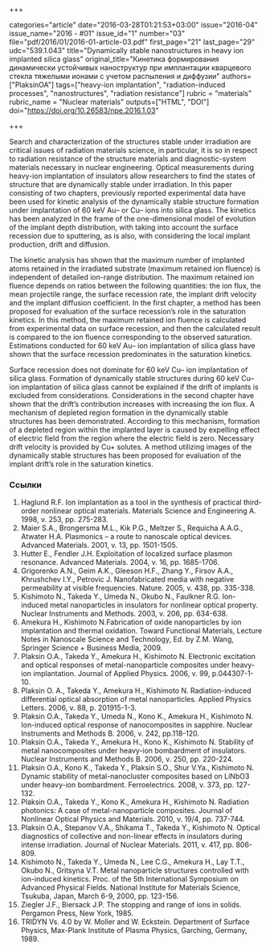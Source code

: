 +++

categories="article"
date="2016-03-28T01:21:53+03:00"
issue="2016-04"
issue_name="2016 - #01"
issue_id="1"
number="03"
file="pdf/2016/01/2016-01-article-03.pdf"
first_page="21"
last_page="29"
udc="539.1.043"
title="Dynamically stable nanostructures in heavy ion implanted silica glass"
original_title="Кинетика формирования динамически устойчивых наноструктур при имплантации кварцевого стекла тяжелыми ионами с учетом распыления и диффузии"
authors=["PlaksinOA"]
tags=["heavy-ion implantation", "radiation-induced processes", "nanostructures", "radiation resistance"]
rubric = "materials"
rubric_name = "Nuclear materials"
outputs=["HTML", "DOI"]
doi="https://doi.org/10.26583/npe.2016.1.03"

+++

Search and characterization of the structures stable under irradiation are critical issues of radiation materials science, in particular, it is so in respect to radiation resistance of the structure materials and diagnostic-system materials necessary in nuclear engineering. Optical measurements during heavy-ion implantation of insulators allow researchers to find the states of structure that are dynamically stable under irradiation. In this paper consisting of two chapters, previously reported experimental data have been used for kinetic analysis of the dynamically stable structure formation under implantation of 60 keV Au– or Cu– ions into silica glass. The kinetics has been analyzed in the frame of the one-dimensional model of evolution of the implant depth distribution, with taking into account the surface recession due to sputtering, as is also, with considering the local implant production, drift and diffusion.

The kinetic analysis has shown that the maximum number of implanted atoms retained in the irradiated substrate (maximum retained ion fluence) is independent of detailed ion-range distribution. The maximum retained ion fluence depends on ratios between the following quantities: the ion flux, the mean projectile range, the surface recession rate, the implant drift velocity and the implant diffusion coefficient. In the first chapter, a method has been proposed for evaluation of the surface recession’s role in the saturation kinetics. In this method, the maximum retained ion fluence is calculated from experimental data on surface recession, and then the calculated result is compared to the ion fluence corresponding to the observed saturation. Estimations conducted for 60 keV Au– ion implantation of silica glass have shown that the surface recession predominates in the saturation kinetics.

Surface recession does not dominate for 60 keV Cu– ion implantation of silica glass. Formation of dynamically stable structures during 60 keV Cu– ion implantation of silica glass cannot be explained if the drift of implants is excluded from considerations. Considerations in the second chapter have shown that the drift’s contribution increases with increasing the ion flux. A mechanism of depleted region formation in the dynamically stable structures has been demonstrated. According to this mechanism, formation of a depleted region within the implanted layer is caused by expelling effect of electric field from the region where the electric field is zero. Necessary drift velocity is provided by Cu+ solutes. A method utilizing images of the dynamically stable structures has been proposed for evaluation of the implant drift’s role in the saturation kinetics.

### Ссылки

1. Haglund R.F. Ion implantation as a tool in the synthesis of practical third-order nonlinear optical materials. Materials Science and Engineering A. 1998, v. 253, pp. 275-283.
2. Maier S.A., Brongersma M.L., Kik P.G., Meltzer S., Requicha A.A.G., Atwater H.A. Plasmonics – a route to nanoscale optical devices. Advanced Materials. 2001, v. 13, pp. 1501-1505.
3. Hutter E., Fendler J.H. Exploitation of localized surface plasmon resonance. Advanced Materials. 2004, v. 16, pp. 1685-1706.
4. Grigorenko A.N., Geim A.K., Gleeson H.F., Zhang Y., Firsov A.A., Khrushchev I.Y., Petrovic J. Nanofabricated media with negative permeability at visible frequencies. Nature. 2005, v. 438, pp. 335-338.
5. Kishimoto N., Takeda Y., Umeda N., Okubo N., Faulkner R.G. Ion-induced metal nanoparticles in insulators for nonlinear optical property. Nuclear Instruments and Methods. 2003, v. 206, pp. 634-638.
6. Amekura H., Kishimoto N.Fabrication of oxide nanoparticles by ion implantation and thermal oxidation. Toward Functional Materials, Lecture Notes in Nanoscale Science and Technology, Ed. by Z.M. Wang, Springer Science + Business Media, 2009.
7. Plaksin O.A., Takeda Y., Amekura H., Kishimoto N. Electronic excitation and optical responses of metal-nanoparticle composites under heavy-ion implantation. Journal of Applied Physics. 2006, v. 99, p.044307-1-10.
8. Plaksin O. A., Takeda Y., Amekura H., Kishimoto N. Radiation-induced differential optical absorption of metal nanoparticles. Applied Physics Letters. 2006, v. 88, p. 201915-1-3.
9. Plaksin O.A., Takeda Y., Umeda N., Kono K., Amekura H., Kishimoto N. Ion-induced optical response of nanocomposites in sapphire. Nuclear Instruments and Methods B. 2006, v. 242, pp.118-120.
10. Plaksin O.A., Takeda Y., Amekura H., Kono K., Kishimoto N. Stability of metal nanocomposites under heavy-ion bombardment of insulators. Nuclear Instruments and Methods B. 2006, v. 250, pp. 220-224.
11. Plaksin O.A., Kono K., Takeda Y., Plaksin S.O., Shur V.Ya., Kishimoto N. Dynamic stability of metal-nanocluster composites based on LiNbO3 under heavy-ion bombardment. Ferroelectrics. 2008, v. 373, pp. 127-132.
12. Plaksin O.A., Takeda Y., Kono K., Amekura H., Kishimoto N. Radiation photonics: A case of metal-nanoparticle composites. Journal of Nonlinear Optical Physics and Materials. 2010, v. 19/4, pp. 737-744.
13. Plaksin O.A., Stepanov V.A., Shikama T., Takeda Y., Kishimoto N. Optical diagnostics of collective and non-linear effects in insulators during intense irradiation. Journal of Nuclear Materials. 2011, v. 417, pp. 806-809.
14. Kishimoto N., Takeda Y., Umeda N., Lee C.G., Amekura H., Lay T.T., Okubo N., Gritsyna V.T. Metal nanoparticle structures controlled with ion-induced kinetics. Proc. of the 5th International Symposium on Advanced Physical Fields. National Institute for Materials Science, Tsukuba, Japan, March 6-9, 2000, pp. 123-156.
15. Ziegler J.F., Biersack J.P. The stopping and range of ions in solids. Pergamon Press, New York, 1985.
16. TRIDYN Vs. 4.0 by W. Moller and W. Eckstein. Department of Surface Physics, Max-Plank Institute of Plasma Physics, Garching, Germany, 1989.